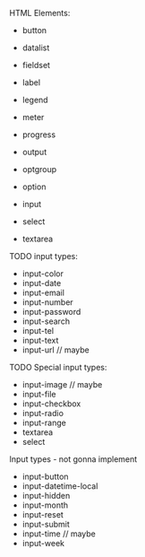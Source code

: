 HTML Elements:

- button
- datalist
- fieldset
- label
- legend

- meter
- progress
- output
- optgroup
- option

- input
- select
- textarea

TODO input types:

- input-color
- input-date
- input-email
- input-number
- input-password
- input-search
- input-tel
- input-text
- input-url // maybe

TODO Special input types:

- input-image // maybe
- input-file
- input-checkbox
- input-radio
- input-range
- textarea
- select

Input types - not gonna implement

- input-button
- input-datetime-local
- input-hidden
- input-month
- input-reset
- input-submit
- input-time // maybe
- input-week
